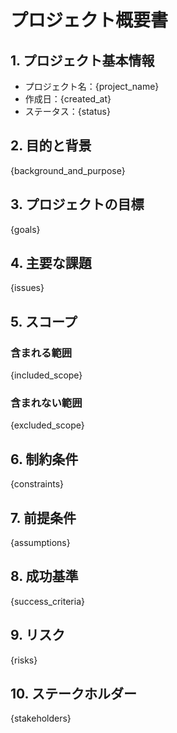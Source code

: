 # プロジェクト概要書

## 1. プロジェクト基本情報
- プロジェクト名：{project_name}
- 作成日：{created_at}
- ステータス：{status}

## 2. 目的と背景
{background_and_purpose}

## 3. プロジェクトの目標
{goals}

## 4. 主要な課題
{issues}

## 5. スコープ
### 含まれる範囲
{included_scope}

### 含まれない範囲
{excluded_scope}

## 6. 制約条件
{constraints}

## 7. 前提条件
{assumptions}

## 8. 成功基準
{success_criteria}

## 9. リスク
{risks}

## 10. ステークホルダー
{stakeholders}
